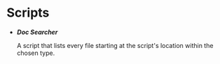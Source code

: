 # Scripts
* _**Doc Searcher**_

  A script that lists every file starting at the script's location within the chosen type.
